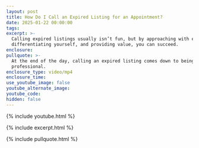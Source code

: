 ```yaml
---
layout: post
title: How Do I Call an Expired Listing for an Appointment?
date: 2025-01-22 00:00:00
tags:
excerpt: >-
  Calling expired listings usually isn’t fun, but by approaching with empathy,
  differentiating yourself, and providing value, you can succeed. 
enclosure:
pullquote: >-
  At the end of the day, calling an expired listing comes down to being a
  professional.
enclosure_type: video/mp4
enclosure_time:
use_youtube_image: false
youtube_alternate_image:
youtube_code:
hidden: false
---
```

{% include youtube.html %}

{% include excerpt.html %}

{% include pullquote.html %}